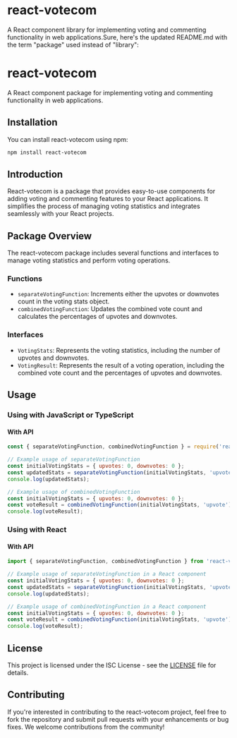 # react-votecom
A React component library for implementing voting and commenting functionality in web applications.Sure, here's the updated README.md with the term "package" used instead of "library":

# react-votecom

A React component package for implementing voting and commenting functionality in web applications.

## Installation

You can install react-votecom using npm:

```bash
npm install react-votecom
```

## Introduction

React-votecom is a package that provides easy-to-use components for adding voting and commenting features to your React applications. It simplifies the process of managing voting statistics and integrates seamlessly with your React projects.

## Package Overview

The react-votecom package includes several functions and interfaces to manage voting statistics and perform voting operations.

### Functions

- `separateVotingFunction`: Increments either the upvotes or downvotes count in the voting stats object.
- `combinedVotingFunction`: Updates the combined vote count and calculates the percentages of upvotes and downvotes.

### Interfaces

- `VotingStats`: Represents the voting statistics, including the number of upvotes and downvotes.
- `VotingResult`: Represents the result of a voting operation, including the combined vote count and the percentages of upvotes and downvotes.

## Usage

### Using with JavaScript or TypeScript

#### With API

```javascript
const { separateVotingFunction, combinedVotingFunction } = require('react-votecom');

// Example usage of separateVotingFunction
const initialVotingStats = { upvotes: 0, downvotes: 0 };
const updatedStats = separateVotingFunction(initialVotingStats, 'upvote');
console.log(updatedStats);

// Example usage of combinedVotingFunction
const initialVotingStats = { upvotes: 0, downvotes: 0 };
const voteResult = combinedVotingFunction(initialVotingStats, 'upvote');
console.log(voteResult);
```

### Using with React

#### With API

```jsx
import { separateVotingFunction, combinedVotingFunction } from 'react-votecom';

// Example usage of separateVotingFunction in a React component
const initialVotingStats = { upvotes: 0, downvotes: 0 };
const updatedStats = separateVotingFunction(initialVotingStats, 'upvote');
console.log(updatedStats);

// Example usage of combinedVotingFunction in a React component
const initialVotingStats = { upvotes: 0, downvotes: 0 };
const voteResult = combinedVotingFunction(initialVotingStats, 'upvote');
console.log(voteResult);
```

## License

This project is licensed under the ISC License - see the [LICENSE](LICENSE) file for details.

## Contributing

If you're interested in contributing to the react-votecom project, feel free to fork the repository and submit pull requests with your enhancements or bug fixes. We welcome contributions from the community!